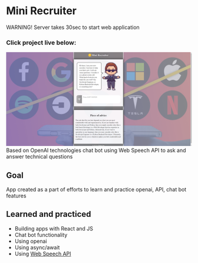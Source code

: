 # Mini Recruiter
WARNING! Server takes 30sec to start web application
### Click project live below:
[![Mini Recruiter cover](https://raw.githubusercontent.com/will-s-205/will-s-205.github.io/main/fcc-portfolio/img/2023-08-06%20Mini%20Recruiter.png)](https://mini-recruiter.rigo205.repl.co/)
Based on OpenAI technologies chat bot using Web Speech API to ask and answer technical questions
## Goal
App created as a part of efforts to learn and practice openai, API, chat bot features
## Learned and practiced
* Building apps with React and JS
* Chat bot functionality
* Using openai
* Using async/await
* Using [Web Speech API](https://developer.mozilla.org/en-US/docs/Web/API/Web_Speech_API)
